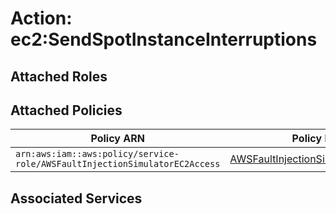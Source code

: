 # Action: ec2:SendSpotInstanceInterruptions

## Attached Roles

## Attached Policies

| Policy ARN | Policy Name |
|------------|-------------|
| `arn:aws:iam::aws:policy/service-role/AWSFaultInjectionSimulatorEC2Access` | [AWSFaultInjectionSimulatorEC2Access](../policies.md#awsfaultinjectionsimulatorec2access) |

## Associated Services

